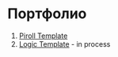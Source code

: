 # Портфолио
1. [Piroll Template](//avvaken7.github.io/piroll/)
2. [Logic Template](//avvaken7.github.io/Logic/) - in process
